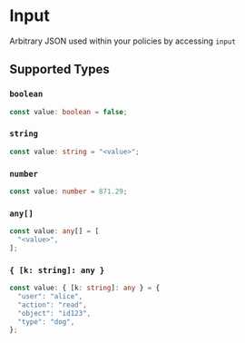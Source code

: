 # Input

Arbitrary JSON used within your policies by accessing `input`


## Supported Types

### `boolean`

```typescript
const value: boolean = false;
```

### `string`

```typescript
const value: string = "<value>";
```

### `number`

```typescript
const value: number = 871.29;
```

### `any[]`

```typescript
const value: any[] = [
  "<value>",
];
```

### `{ [k: string]: any }`

```typescript
const value: { [k: string]: any } = {
  "user": "alice",
  "action": "read",
  "object": "id123",
  "type": "dog",
};
```

